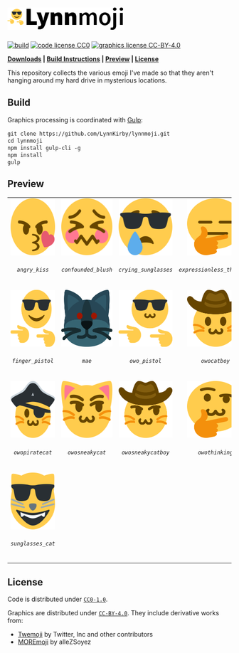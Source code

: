 # ![Lynnmoji](banner.png)

[![build](https://img.shields.io/travis/com/LynnKirby/lynnmoji.svg?style=flat-square)](https://travis-ci.com)
[![code license CC0](https://img.shields.io/badge/code-CC0--1.0-green.svg?style=flat-square)](LICENSES/CC0-1.0)
[![graphics license CC-BY-4.0](https://img.shields.io/badge/graphics-CC--BY--4.0-green.svg?style=flat-square)](LICENSES/CC-BY-4.0)

**[Downloads](https://github.com/LynnKirby/lynnmoji/releases) | [Build Instructions](#build) | [Preview](#preview) | [License](#license)**

This repository collects the various emoji I've made so that they aren't hanging
around my hard drive in mysterious locations.

## Build

Graphics processing is coordinated with [Gulp](https://gulpjs.com/):

```
git clone https://github.com/LynnKirby/lynnmoji.git
cd lynnmoji
npm install gulp-cli -g
npm install
gulp
```

## Preview

<!-- PREVIEW SECTION START -->
<table>
  <tr>
    <td><center><img src="graphics/angry_kiss.svg" width="128" height="128"><h6><code>angry_kiss</code></h6></center></td>
    <td><center><img src="graphics/confounded_blush.svg" width="128" height="128"><h6><code>confounded_blush</code></h6></center></td>
    <td><center><img src="graphics/crying_sunglasses.svg" width="128" height="128"><h6><code>crying_sunglasses</code></h6></center></td>
    <td><center><img src="graphics/expressionless_thinking.svg" width="128" height="128"><h6><code>expressionless_thinking</code></h6></center></td>
  </tr>
  <tr>
    <td><center><img src="graphics/finger_pistol.svg" width="128" height="128"><h6><code>finger_pistol</code></h6></center></td>
    <td><center><img src="graphics/mae.svg" width="128" height="128"><h6><code>mae</code></h6></center></td>
    <td><center><img src="graphics/owo_pistol.svg" width="128" height="128"><h6><code>owo_pistol</code></h6></center></td>
    <td><center><img src="graphics/owocatboy.svg" width="128" height="128"><h6><code>owocatboy</code></h6></center></td>
  </tr>
  <tr>
    <td><center><img src="graphics/owopiratecat.svg" width="128" height="128"><h6><code>owopiratecat</code></h6></center></td>
    <td><center><img src="graphics/owosneakycat.svg" width="128" height="128"><h6><code>owosneakycat</code></h6></center></td>
    <td><center><img src="graphics/owosneakycatboy.svg" width="128" height="128"><h6><code>owosneakycatboy</code></h6></center></td>
    <td><center><img src="graphics/owothinking.svg" width="128" height="128"><h6><code>owothinking</code></h6></center></td>
  </tr>
  <tr>
    <td><center><img src="graphics/sunglasses_cat.svg" width="128" height="128"><h6><code>sunglasses_cat</code></h6></center></td>
  </tr>
</table>
<!-- PREVIEW SECTION END -->

## License

Code is distributed under [`CC0-1.0`](LICENSES/CC0-1.0).

Graphics are distributed under [`CC-BY-4.0`](LICENSES/CC-BY-4.0). They include
derivative works from:

* [Twemoji](https://github.com/twitter/twemoji) by Twitter, Inc and other
  contributors
* [MOREmoji](https://moremoji.allezsoyez.com/) by alleZSoyez
